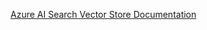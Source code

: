 [Azure AI Search Vector Store Documentation](https://docs.spring.io/spring-ai/reference/1.0-SNAPSHOT/api/vectordbs/azure.html)